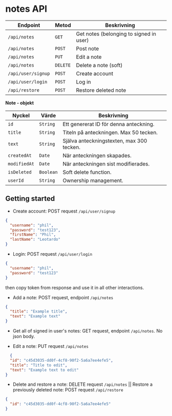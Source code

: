# notes API


|Endpoint|Metod|Beskrivning|
|---|---|---|
|`/api/notes`|`GET`|Get notes (belonging to signed in user)|
|`/api/notes`|`POST`|Post note|
|`/api/notes`|`PUT`|Edit a note|
|`/api/notes`|`DELETE`|Delete a note (soft)|
|`/api/user/signup`|`POST`|Create account|
|`/api/user/login`|`POST`|Log in|
|`/api/restore`|`POST`|Restore deleted note|

**Note - objekt**

|Nyckel|Värde|Beskrivning|
|---|---|---|
|`id`|`String`|Ett genererat ID för denna anteckning.|
|`title`|`String`|Titeln på anteckningen. Max 50 tecken.|
|`text`|`String`|Själva anteckningstexten, max 300 tecken.|
|`createdAt`|`Date`|När anteckningen skapades.|
|`modifiedAt`|`Date`|När anteckningen sist modifierades.|
|`isDeleted`|`Boolean`|Soft delete function.|
|`userId`|`String`|Ownership management.|

## Getting started

* Create account: POST request `/api/user/signup`
```json
{
  "username": "phil",
  "password": "test123",
  "firstName": "Phil",
  "lastName": "Leotardo"
}
```

* Login: POST request `/api/user/login`
```json
{
  "username": "phil",
  "password": "test123"
}
```

then copy token from response and use it in all other interactions.

* Add a note: POST request, endpoint `/api/notes`
```json
{
  "title": "Example title",
  "text": "Example text"
}
```

* Get all of signed in user's notes: GET request, endpoint `/api/notes`. No json body.

* Edit a note: PUT request `/api/notes`
```json
  {
  "id": "c45d3035-dd0f-4cf8-90f2-5a6a7ee4efe5",
  "title": "Title to edit",
  "text": "Example text to edit"
}
```

* Delete and restore a note: DELETE request `/api/notes` || Restore a previously deleted note: POST request `/api/restore`
```json
{
  "id": "c45d3035-dd0f-4cf8-90f2-5a6a7ee4efe5"
}
```



